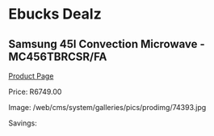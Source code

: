 
# Ebucks Dealz
## Samsung 45l Convection Microwave - MC456TBRCSR/FA
[Product Page](https://www.ebucks.com/web/shop/productSelected.do?prodId=1226280410&catId=704989856)

Price: R6749.00

Image: /web/cms/system/galleries/pics/prodimg/74393.jpg

Savings: 


	